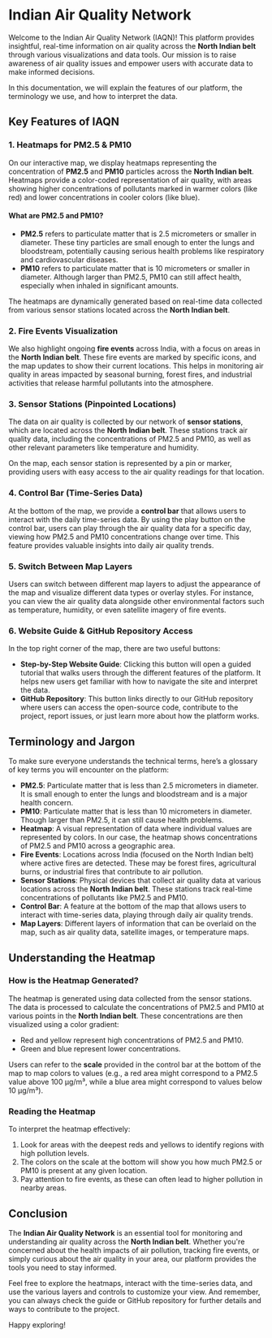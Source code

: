 # Indian Air Quality Network

Welcome to the Indian Air Quality Network (IAQN)! This platform provides insightful, real-time information on air quality across the **North Indian belt** through various visualizations and data tools. Our mission is to raise awareness of air quality issues and empower users with accurate data to make informed decisions.

In this documentation, we will explain the features of our platform, the terminology we use, and how to interpret the data.

## Key Features of IAQN

### 1. **Heatmaps for PM2.5 & PM10**
On our interactive map, we display heatmaps representing the concentration of **PM2.5** and **PM10** particles across the **North Indian belt**. Heatmaps provide a color-coded representation of air quality, with areas showing higher concentrations of pollutants marked in warmer colors (like red) and lower concentrations in cooler colors (like blue).

#### **What are PM2.5 and PM10?**
- **PM2.5** refers to particulate matter that is 2.5 micrometers or smaller in diameter. These tiny particles are small enough to enter the lungs and bloodstream, potentially causing serious health problems like respiratory and cardiovascular diseases.
- **PM10** refers to particulate matter that is 10 micrometers or smaller in diameter. Although larger than PM2.5, PM10 can still affect health, especially when inhaled in significant amounts.

The heatmaps are dynamically generated based on real-time data collected from various sensor stations located across the **North Indian belt**.

### 2. **Fire Events Visualization**
We also highlight ongoing **fire events** across India, with a focus on areas in the **North Indian belt**. These fire events are marked by specific icons, and the map updates to show their current locations. This helps in monitoring air quality in areas impacted by seasonal burning, forest fires, and industrial activities that release harmful pollutants into the atmosphere.

### 3. **Sensor Stations (Pinpointed Locations)**
The data on air quality is collected by our network of **sensor stations**, which are located across the **North Indian belt**. These stations track air quality data, including the concentrations of PM2.5 and PM10, as well as other relevant parameters like temperature and humidity.

On the map, each sensor station is represented by a pin or marker, providing users with easy access to the air quality readings for that location.

### 4. **Control Bar (Time-Series Data)**
At the bottom of the map, we provide a **control bar** that allows users to interact with the daily time-series data. By using the play button on the control bar, users can play through the air quality data for a specific day, viewing how PM2.5 and PM10 concentrations change over time. This feature provides valuable insights into daily air quality trends.

### 5. **Switch Between Map Layers**
Users can switch between different map layers to adjust the appearance of the map and visualize different data types or overlay styles. For instance, you can view the air quality data alongside other environmental factors such as temperature, humidity, or even satellite imagery of fire events.

### 6. **Website Guide & GitHub Repository Access**
In the top right corner of the map, there are two useful buttons:
- **Step-by-Step Website Guide**: Clicking this button will open a guided tutorial that walks users through the different features of the platform. It helps new users get familiar with how to navigate the site and interpret the data.
- **GitHub Repository**: This button links directly to our GitHub repository where users can access the open-source code, contribute to the project, report issues, or just learn more about how the platform works.

## Terminology and Jargon

To make sure everyone understands the technical terms, here’s a glossary of key terms you will encounter on the platform:

- **PM2.5**: Particulate matter that is less than 2.5 micrometers in diameter. It is small enough to enter the lungs and bloodstream and is a major health concern.
- **PM10**: Particulate matter that is less than 10 micrometers in diameter. Though larger than PM2.5, it can still cause health problems.
- **Heatmap**: A visual representation of data where individual values are represented by colors. In our case, the heatmap shows concentrations of PM2.5 and PM10 across a geographic area.
- **Fire Events**: Locations across India (focused on the North Indian belt) where active fires are detected. These may be forest fires, agricultural burns, or industrial fires that contribute to air pollution.
- **Sensor Stations**: Physical devices that collect air quality data at various locations across the **North Indian belt**. These stations track real-time concentrations of pollutants like PM2.5 and PM10.
- **Control Bar**: A feature at the bottom of the map that allows users to interact with time-series data, playing through daily air quality trends.
- **Map Layers**: Different layers of information that can be overlaid on the map, such as air quality data, satellite images, or temperature maps.

## Understanding the Heatmap

### **How is the Heatmap Generated?**
The heatmap is generated using data collected from the sensor stations. The data is processed to calculate the concentrations of PM2.5 and PM10 at various points in the **North Indian belt**. These concentrations are then visualized using a color gradient:
- Red and yellow represent high concentrations of PM2.5 and PM10.
- Green and blue represent lower concentrations.

Users can refer to the **scale** provided in the control bar at the bottom of the map to map colors to values (e.g., a red area might correspond to a PM2.5 value above 100 µg/m³, while a blue area might correspond to values below 10 µg/m³).

### **Reading the Heatmap**
To interpret the heatmap effectively:
1. Look for areas with the deepest reds and yellows to identify regions with high pollution levels.
2. The colors on the scale at the bottom will show you how much PM2.5 or PM10 is present at any given location.
3. Pay attention to fire events, as these can often lead to higher pollution in nearby areas.

## Conclusion

The **Indian Air Quality Network** is an essential tool for monitoring and understanding air quality across the **North Indian belt**. Whether you're concerned about the health impacts of air pollution, tracking fire events, or simply curious about the air quality in your area, our platform provides the tools you need to stay informed.

Feel free to explore the heatmaps, interact with the time-series data, and use the various layers and controls to customize your view. And remember, you can always check the guide or GitHub repository for further details and ways to contribute to the project.

Happy exploring!
